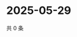 # 2025-05-29

共 0 条

<!-- BEGIN ZHIHUVIDEO -->
<!-- 最后更新时间 Thu May 29 2025 18:12:49 GMT+0800 (China Standard Time) -->

<!-- END ZHIHUVIDEO -->
